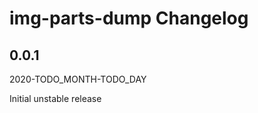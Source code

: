 # img-parts-dump Changelog

<!-- markdownlint-disable no-trailing-punctuation -->

## 0.0.1

2020-TODO_MONTH-TODO_DAY

Initial unstable release

